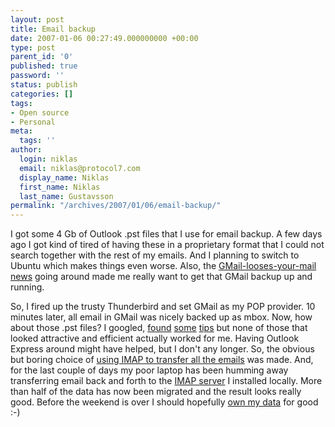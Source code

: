 ```yaml
---
layout: post
title: Email backup
date: 2007-01-06 00:27:49.000000000 +00:00
type: post
parent_id: '0'
published: true
password: ''
status: publish
categories: []
tags:
- Open source
- Personal
meta:
  tags: ''
author:
  login: niklas
  email: niklas@protocol7.com
  display_name: Niklas
  first_name: Niklas
  last_name: Gustavsson
permalink: "/archives/2007/01/06/email-backup/"
---
```

I&nbsp;got some&nbsp;4 Gb of Outlook .pst files that I use for email backup. A few days ago I got kind of tired of having these in a proprietary format that I could not search together with the rest of my emails. And I planning to switch to Ubuntu which makes things even worse.&nbsp;Also, the [GMail-looses-your-mail news](http://arstechnica.com/news.ars/post/20061230-8524.html) going around made me really want to get that GMail backup up and running.

So, I fired up the trusty Thunderbird and set GMail as my POP provider. 10 minutes later, all email in GMail was nicely backed up as mbox. Now, how about those .pst files? I googled, [found](http://www.postneo.com/2005/02/26/thunderbird-shortcomings-outlook-import-support) [some](http://www.mail-archive.com/mutt-users@mutt.org/msg26951.html) [tips](http://home.arcor.de/luethje/prog/eml2m_en.htm) but none of those that looked attractive and efficient actually&nbsp;worked for me. Having Outlook Express around might have helped, but I don't any longer. So, the obvious but boring choice of [using IMAP to transfer all the emails](http://kb.mozillazine.org/Importing_and_exporting_your_mail#Migrating_messages_using_a_mail_server) was made. And, for the last couple of days my poor laptop has been humming away transferring email back and forth to the [IMAP server](http://www.mailtraq.com/) I installed locally. More than half of the data has now been migrated and the result looks really good. Before the weekend is over I should hopefully [own my data](http://diveintomark.org/archives/2006/06/16/juggling-oranges) for good :-)

